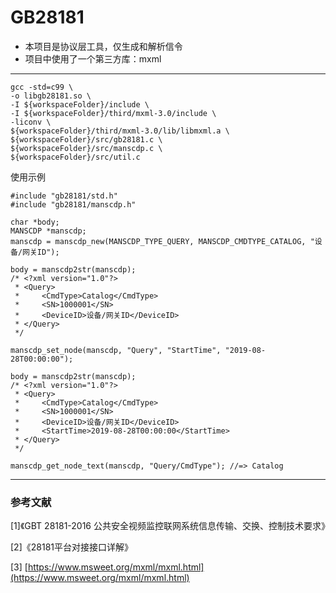 # GB28181

- 本项目是协议层工具，仅生成和解析信令
- 项目中使用了一个第三方库：mxml
---
```
gcc -std=c99 \
-o libgb28181.so \
-I ${workspaceFolder}/include \
-I ${workspaceFolder}/third/mxml-3.0/include \
-liconv \
${workspaceFolder}/third/mxml-3.0/lib/libmxml.a \
${workspaceFolder}/src/gb28181.c \
${workspaceFolder}/src/manscdp.c \
${workspaceFolder}/src/util.c
```
使用示例
```
#include "gb28181/std.h"
#include "gb28181/manscdp.h"

char *body;
MANSCDP *manscdp;
manscdp = manscdp_new(MANSCDP_TYPE_QUERY, MANSCDP_CMDTYPE_CATALOG, "设备/网关ID");

body = manscdp2str(manscdp);
/* <?xml version="1.0"?>
 * <Query>
 *     <CmdType>Catalog</CmdType>
 *     <SN>1000001</SN>
 *     <DeviceID>设备/网关ID</DeviceID>
 * </Query>
 */

manscdp_set_node(manscdp, "Query", "StartTime", "2019-08-28T00:00:00");

body = manscdp2str(manscdp);
/* <?xml version="1.0"?>
 * <Query>
 *     <CmdType>Catalog</CmdType>
 *     <SN>1000001</SN>
 *     <DeviceID>设备/网关ID</DeviceID>
 *     <StartTime>2019-08-28T00:00:00</StartTime>
 * </Query>
 */

manscdp_get_node_text(manscdp, "Query/CmdType"); //=> Catalog

```

---
### 参考文献
[1]《GBT 28181-2016 公共安全视频监控联网系统信息传输、交换、控制技术要求》

[2]《28181平台对接接口详解》

[3] [https://www.msweet.org/mxml/mxml.html](https://www.msweet.org/mxml/mxml.html)
